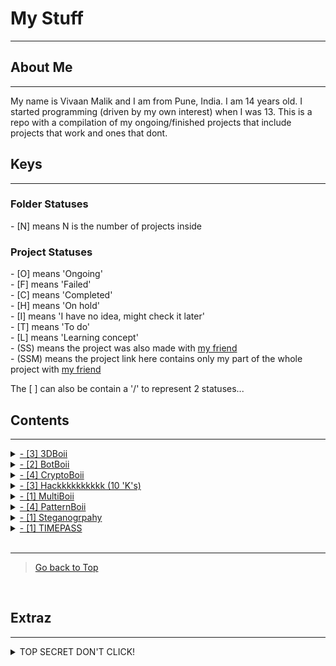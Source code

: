 # My Stuff<a name="MyStuff"></a>   

<hr>

## About Me

<hr>

My name is Vivaan Malik and I am from Pune, India. I am 14 years old. I started programming (driven by my own interest) when I was 13. This is a repo with a compilation of my ongoing/finished projects that include projects that work and ones that dont.

## Keys

<hr>

<p>
<h3>Folder Statuses</h3>
- [N] means N is the number of projects inside <br>

<h3>Project Statuses</h3>
- [O] means 'Ongoing' <br>
- [F] means 'Failed' <br>
- [C] means 'Completed' <br>
- [H] means 'On hold' <br>
- [I] means 'I have no idea, might check it later' <br>
- [T] means 'To do' <br>
- [L] means 'Learning concept'<br>
- (SS) means the project was also made with <a href='https://github.com/IRONMAN-1963-39'>my friend</a> <br>
- (SSM) means the project link here contains only my part of the whole project with <a href='https://github.com/IRONMAN-1963-39'>my friend</a> <br>
</p>
<p>The [ ] can also be contain a '/' to represent 2 statuses...</p>

## Contents

<hr>

<details>
<summary>
<a href='https://github.com/VivaanMalik/MyStuff/tree/master/3DBoii'>- [3] 3DBoii</a>
</summary>
<ul style="list-style-type:none;">
    <li><a href='https://github.com/VivaanMalik/MyStuff/tree/master/3DBoii/CITY'>- [O] CITY</a><br></li>
    <li><a href='https://github.com/VivaanMalik/MyStuff/tree/master/3DBoii/Island(failed)'>- [F] Island</a><br></li>
    <li><a href='https://github.com/VivaanMalik/MyStuff/tree/master/3DBoii/Terrain'>- [C] Terrain</a><br></li>
</ul>
</details>


<details>
<summary>
<a href='https://github.com/VivaanMalik/MyStuff/tree/master/BotBoii'>- [2] BotBoii</a>
</summary>
<ul style="list-style-type:none;">
<li>
    <details>
    <summary>
    <a href='https://github.com/VivaanMalik/MyStuff/tree/master/BotBoii/Program'>- [2] Program</a>
    </summary>
    <ul style="list-style-type:none;">
        <li><a href='https://github.com/VivaanMalik/MyStuff/tree/master/BotBoii/Program/Botify(failed)'>- [F] Botify</a><br></li>
        <li><a href='https://github.com/VivaanMalik/MyStuff/tree/master/BotBoii/Program/VTG'>- [H] VTG</a><br></li>
    </ul>
    </details>
</li>
</ul>
</details>


<details>
<summary>
<a href='https://github.com/VivaanMalik/MyStuff/tree/master/CryptoBoii'>- [4] CryptoBoii</a>
</summary>
<ul style="list-style-type:none;">
    <li>
    <details>
    <summary>
    <a href='https://github.com/VivaanMalik/MyStuff/tree/master/CryptoBoii/Cryptocurrency'>- [2] Cryptocurrency</a>
    </summary>
    <ul style="list-style-type:none;">
        <li><a href='https://github.com/VivaanMalik/MyStuff/tree/master/CryptoBoii/Cryptocurrency/Mine'>- [I/C] Mine</a><br></li>
        <li><a href='https://github.com/VivaanMalik/MyStuff/tree/master/CryptoBoii/Cryptocurrency/Mining'>- [I/C] Mining</a><br></li>
    </ul>
    </details>
    </li>
    <li>
    <details>
    <summary>
    <a href='https://github.com/VivaanMalik/MyStuff/tree/master/CryptoBoii/encode'>- [2] Cryptocurrency</a>
    </summary>
    <ul style="list-style-type:none;">
        <li><a href='https://github.com/VivaanMalik/MyStuff/tree/master/CryptoBoii/encode/OLD%20(failed)'>- [F] encrypt and decrypt</a><br></li>
        <li><a href='https://github.com/VivaanMalik/MyStuff/tree/master/CryptoBoii/encode/RSA%20-%20remake'>- [O] RSA keys gen</a><br></li>
    </ul>
    </details>
    </li>
</ul>
</details>


<details>
<summary>
<a href='https://github.com/VivaanMalik/MyStuff/tree/master/Hackkkkkkkkkk'>- [3] Hackkkkkkkkkk (10 'K's)</a>
</summary>
<ul style="list-style-type:none;">
    <li>
    <details>
    <summary>
    <a href='https://github.com/VivaanMalik/MyStuff/tree/master/Hackkkkkkkkkk/Evil_progs'>- [1] Evil progs</a>
    </summary>
    <ul style="list-style-type:none;">
        <li><a href='https://github.com/VivaanMalik/MyStuff/tree/master/Hackkkkkkkkkk/Evil_progs/TYPE1-Windows'>- [C] TYPE1 - Windows</a><br></li>
    </ul>
    </details>
    </li>
    <li><a href='https://github.com/VivaanMalik/MyStuff/tree/master/Hackkkkkkkkkk/Keyloggy(ss)'>- (SS) [L/C] Keyloggy</a><br></li>
    <li><a href='https://github.com/VivaanMalik/MyStuff/tree/master/Hackkkkkkkkkk/controllyBoii'>- [C] ControllyBoii</a><br></li>
</ul>
</details>


<details>
<summary>
<a href='https://github.com/VivaanMalik/MyStuff/tree/master/Multiboii'>- [1] MultiBoii</a>
</summary>
<ul style="list-style-type:none;">
    <li><a href='https://github.com/VivaanMalik/MyStuff/tree/master/Multiboii/towerthing(ss)'>- (SSM) [H] towerthing</a><br></li>
</ul>
</details>


<details>
<summary>
<a href='https://github.com/VivaanMalik/MyStuff/tree/master/PatternBoi'>- [4] PatternBoii</a>
</summary>
<ul style="list-style-type:none;">
    <details>
    <summary>
    <a href='https://github.com/VivaanMalik/MyStuff/tree/master/PatternBoi/CellularAutomata'>- [4] Cellular Automata</a>
    </summary>
    <ul style="list-style-type:none;">
        <details>
        <summary>
        <a href='https://github.com/VivaanMalik/MyStuff/tree/master/PatternBoi/CellularAutomata/1D'>- [2] 1 Dimensional</a>
        </summary>
        <ul style="list-style-type:none;">
            <li><a href='https://github.com/VivaanMalik/MyStuff/tree/master/PatternBoi/CellularAutomata/1D/3_TERM'>- [L/C] 3 Term</a><br></li>
            <li><a href='https://github.com/VivaanMalik/MyStuff/tree/master/PatternBoi/CellularAutomata/1D/5_TERM'>- [L/C] 5 Term</a><br></li>
        </ul>
        </details>
        <details>
        <summary>
        <a href='https://github.com/VivaanMalik/MyStuff/tree/master/PatternBoi/CellularAutomata/2D'>- [2] 2 Dimensional</a>
        </summary>
        <ul style="list-style-type:none;">
            <li><a href='https://github.com/VivaanMalik/MyStuff/tree/master/PatternBoi/CellularAutomata/2D/5_TERM_UNIQUE'>- [L/C] 5 Term Unique Pattern</a><br></li>
            <li><a href='https://github.com/VivaanMalik/MyStuff/tree/master/PatternBoi/CellularAutomata/2D/9_TERM_SUM(GOL)'>- [L/C] 9 Term Added Pattern</a><br></li>
        </ul>
        </details>
    </ul>
    </details>
</ul>
</details>


<details>
<summary>
<a href='https://github.com/VivaanMalik/MyStuff/tree/master/StagnographBoiii'>- [1] Steganogrpahy</a>
</summary>
<ul style="list-style-type:none;">
    <li>Nope... It's just that...</li>
    <li>btw, its [C]. Didn't notice that, did you?</li>
</ul>
</details>


<details>
<summary>
<a href='https://github.com/VivaanMalik/MyStuff/tree/master/TIMEPASS'>- [1] TIMEPASS</a>
</summary>
<ul style="list-style-type:none;">
    <details>
    <summary>
    <a href='https://github.com/VivaanMalik/MyStuff/tree/master/TIMEPASS/keyboard'>- [1] keyboard</a>
    </summary>
    <ul style="list-style-type:none;">
        <li><a href='https://github.com/VivaanMalik/MyStuff/tree/master/TIMEPASS/keyboard/distorter'>- [C] distorter</a><br></li>
    </ul>
    </details>
</ul>
</details>

<br>
<hr>
<blockquote><a href='#MyStuff'>Go back to Top</a></blockquote>
<br>

## Extraz

<hr>

<details>
<summary>
TOP SECRET DON'T CLICK!</summary>
<blockquote><img src='https://variety.com/wp-content/uploads/2021/07/Rick-Astley-Never-Gonna-Give-You-Up.png?w=1024'></blockquote>
</details>